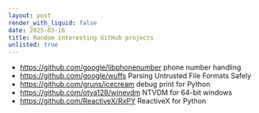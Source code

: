 ```yaml
---
layout: post
render_with_liquid: false
date: 2025-03-16
title: Random interesting GitHub projects
unlisted: true
---
```


- <https://github.com/google/libphonenumber> phone number handling
- <https://github.com/google/wuffs> Parsing Untrusted File Formats
  Safely
- <https://github.com/gruns/icecream> debug print for Python
- <https://github.com/otya128/winevdm> NTVDM for 64-bit windows
- <https://github.com/ReactiveX/RxPY> ReactiveX for Python
